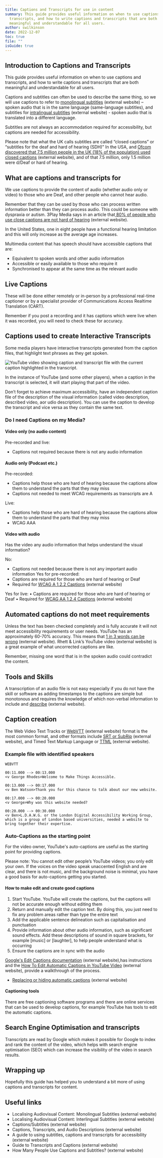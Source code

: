 ```yaml
---
title: Captions and Transcripts for use in content
summary: This guide provides useful information on when to use captions and
  transcripts, and how to write captions and transcripts that are both
  meaningful and understandable for all users.
author: swilkinson
date: 2022-12-07
toc: true
file: ""
isGuide: true
---
```

## Introduction to Captions and Transcripts

This guide provides useful information on when to use captions and transcripts, and how to write captions and transcripts that are both meaningful and understandable for all users.

Captions and subtitles can often be used to describe the same thing, so we will use captions to refer to [monolingual subtitles](https://www.web-translations.com/blog/audiovisual-content-monolingual-subtitles/) (external website) – spoken audio that is in the same language (same-language subtitles), and subtitles for [intralingual subtitles](https://www.web-translations.com/blog/audiovisual-content-interlingual-subtitles/) (external website) - spoken audio that is translated into a different language.

Subtitles are not always an accommodation required for accessibility, but captions are needed for accessibility.

Please note that what the UK calls subtitles are called “closed captions” or “subtitles for the deaf and hard of hearing (SDH)” In the USA, and [Ofcom discovered that 7.5 million people in the UK (18% of the population) used closed captions](https://www.3playmedia.com/blog/who-uses-closed-captions-not-just-the-deaf-or-hard-of-hearing/) (external website), and of that 7.5 million, only 1.5 million were d/Deaf or hard of hearing.

## What are captions and transcripts for

We use captions to provide the content of audio (whether audio only or video) to those who are Deaf, and other people who cannot hear audio.

Remember that they can be used by those who can process written information better than they can process audio. This could be someone with dyspraxia or autism. 3Play Media says in an article that[ 80% of people who use close captions are not hard of hearing](http://www.3playmedia.com/2014/05/27/ofcom-study-80-people-who-use-closed-captions-are-not-hard-hearing/) (external website).

In the United States, one in eight people have a functional hearing limitation and this will only increase as the average age increases.

Multimedia content that has speech should have accessible captions that are:

* Equivalent to spoken words and other audio information
* Accessible or easily available to those who require it
* Synchronised to appear at the same time as the relevant audio

## Live Captions

These will be done either remotely or in-person by a professional real-time captioner or by a specialist provider of Communications Access Realtime Translation (CART).

Remember if you post a recording and it has captions which were live when it was recorded, you will need to check these for accuracy.

## Captions used to create Interactive Transcripts

Some media players have interactive transcripts generated from the caption files, that highlight text phrases as they get spoken.

![YouTube video showing caption and transcript file with the current caption highlighted in the transcript.](src/guideImg/youtube-captions.png "Caption and transcript file on YouTube video")

In the instance of YouTube (and some other players), when a caption in the transcript is selected, it will start playing that part of the video.

Don’t forget to achieve maximum accessibility, have an independent caption file of the description of the visual information (called video description, described video, aor udio description). You can use the caption to develop the transcript and vice versa as they  contain  the same text.

### Do I need Captions on my Media?

#### Video only (no audio content)

Pre-recorded and live:

* Captions not required because there is not any audio information

#### Audio only (Podcast etc.)

Pre-recorded:

* Captions help those who are hard of hearing because the captions allow them to understand the parts that they may miss
* Captions not needed to meet WCAG requirements as transcripts are A

Live:

* Captions help those who are hard of hearing because the captions allow them to understand the parts that they may miss
* WCAG AAA

#### Video with audio

Has the video any audio information that helps understand the visual information?

No:

* Captions not needed because there is not any important audio information
  Yes for pre-recorded:
* Captions are required for those who are hard of hearing or Deaf
* Required for [WCAG A 1.2.2 Captions](https://www.w3.org/WAI/WCAG21/Understanding/captions-prerecorded.html) (external website)

Yes for live:
•	Captions are required for those who are hard of hearing or Deaf
•	Required for [WCAG AA 1.2.4 Captions](https://www.w3.org/WAI/WCAG21/Understanding/captions-live.html) (external website)

## Automated captions do not meet requirements

Unless the text has been checked completely and is fully accurate it will not meet accessibility requirements or user needs. YouTube has an approximately 60-70% accuracy. This means that [1 in 3 words can be wrong](https://itss.d.umn.edu/centers-locations/media-hub/media-accessibility-services/captioning-and-captioning-services/correct) (external website). Rhett & Link’s YouTube video (external website) is a great example of what uncorrected captions are like.

Remember, missing one word that is in the spoken audio could contradict the content.

## Tools and Skills

A transcription of an audio file is not easy especially if you do not have the skill or software as adding timestamps to the captions are simple but monotonous and requires the knowledge of which non-verbal information to include and [describe](https://www.makethingsaccessible.com/guides/audio-description-basics/#basic-principles) (external website).

## Caption creation

The Web Video Text Tracks or [WebVTT](https://www.w3.org/TR/webvtt/) (external website) format is the most common format, and other formats include [SRT or SubRip](https://en.wikipedia.org/wiki/SubRip) (external website), and Timed Text Markup Language or [TTML](https://www.w3.org/TR/ttml2/) (external website).

### Example file with identified speakers

```
WEBVTT

00:11.000 --> 00:13.000
<v George Rhodes>Welcome to Make Things Accessible.

00:13.000 --> 00:17.000
<v Ben Watson>Thank you for this chance to talk about our new website.

00:17.000 --> 00:20.000
<v George>Why was this website needed?

00:20.000 --> 00:30.000
<v Ben>L.D.A.W.G. or the London Digital Accessibility Working Group, which is a group of London based universities, needed a website to bring together their expertise.
```

### Auto-Captions as the starting point

For the video owner, YouTube's auto-captions are useful as the starting point for providing captions. 

Please note: You cannot edit other people’s YouTube videos; you only edit your own. If the voices on the video speak unaccented English and are clear, and there is not music, and the background noise is minimal, you have a good basis for auto-captions getting you started.

#### How to make edit and create good captions

1. Start YouTube. YouTube will create the captions, but the captions will not be accurate enough without editing them
2. Return and manually edit the caption text.  By doing this, you just need to fix any problem areas rather than type the entire text
3. Add the applicable sentence delineation such as capitalisation and punctuation
4. Provide information about other audio information, such as significant sound effects. Add these descriptions of sound in square brackets, for example \[music] or \[laughter], to help people understand what is occurring
5. Ensure the captions are in sync with the audio

[Google's Edit Captions documentation](https://support.google.com/youtube/answer/2734705) (external website),has instructions and the [How To Edit Automatic Captions in YouTube Video](https://www.youtube.com/watch?v=Jyl9dsNkyoY) (external website), provide a walkthrough of the process.

* [Replacing or hiding automatic captions](https://www.3playmedia.com/blog/remove-automatic-captions-youtube-videos/) (external website)

#### Captioning tools

There are free captioning software programs and there are online services that can be used to develop captions, for example YouTube has tools to edit the automatic captions.

## Search Engine Optimisation and transcripts

Transcripts are read by Google which makes it possible for Google to index and rank the content of the video, which helps with search engine optimisation (SEO) which can increase the visibility of the video in search results. 

## Wrapping up

Hopefully this guide has helped you to understand a bit more of using captions and transcripts for content. 

## Useful links

* Localising Audiovisual Content: Monolingual Subtitles (external website)
* Localising Audiovisual Content: Interlingual Subtitles (external website)
* Captions/Subtitles (external website)
* Captions, Transcripts, and Audio Descriptions (external website)
* A guide to using subtitles, captions and transcripts for accessibility (external website)
* Guide to Transcripts and Captions (external website)
* How Many People Use Captions and Subtitles? (external website)